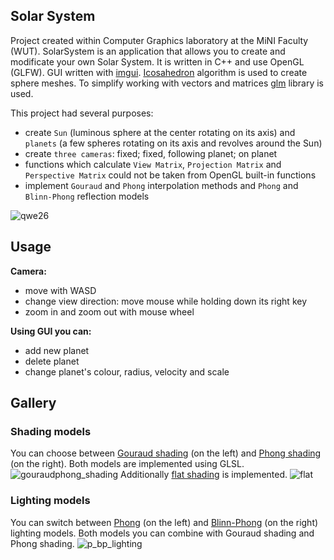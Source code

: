 ## Solar System
Project created within Computer Graphics laboratory at the MiNI Faculty (WUT). SolarSystem is an application that allows you to create and modificate your own Solar System. It is written in C++ and use OpenGL (GLFW). GUI written with [imgui](https://github.com/ocornut/imgui). [Icosahedron](https://github.com/caosdoar/spheres) algorithm is used to create sphere meshes. To simplify working with vectors and matrices [glm](https://glm.g-truc.net/0.9.8/index.html) library is used.

This project had several purposes:
* create `Sun` (luminous sphere at the center rotating on its axis) and `planets` (a few spheres rotating on its axis and revolves around the Sun)
* create `three cameras`: fixed; fixed, following planet; on planet
* functions which calculate `View Matrix`, `Projection Matrix` and `Perspective Matrix` could not be taken from OpenGL built-in functions
* implement `Gouraud` and `Phong` interpolation methods and `Phong` and `Blinn-Phong` reflection models



![qwe26](https://user-images.githubusercontent.com/29755810/38177051-61fdebe0-35fa-11e8-9bde-29717608c366.gif)

## Usage
**Camera:** 
* move with WASD
* change view direction: move mouse while holding down its right key
* zoom in and zoom out with mouse wheel

**Using GUI you can:** 
- add new planet
- delete planet
- change planet's colour, radius, velocity and scale


## Gallery
### Shading models
You can choose between [Gouraud shading](https://en.wikipedia.org/wiki/Gouraud_shading) (on the left) and [Phong shading](https://en.wikipedia.org/wiki/Phong_shading) (on the right). Both models are implemented using GLSL.
![gouraudphong_shading](https://user-images.githubusercontent.com/29755810/38175278-7d2523cc-35da-11e8-891c-f84385c6e82d.png)
Additionally [flat shading](https://en.wikipedia.org/wiki/Shading#Flat_shading) is implemented.
![flat](https://user-images.githubusercontent.com/29755810/38175911-f6d4d88e-35e4-11e8-9f02-4661decb97f7.png)

### Lighting models
You can switch between [Phong](https://en.wikipedia.org/wiki/Phong_reflection_model) (on the left) and [Blinn-Phong](https://en.wikipedia.org/wiki/Blinn%E2%80%93Phong_shading_model) (on the right) lighting models. Both models you can combine with Gouraud shading and Phong shading.
![p_bp_lighting](https://user-images.githubusercontent.com/29755810/38175732-612ed350-35e1-11e8-9a21-9be36f11dfbe.png)
